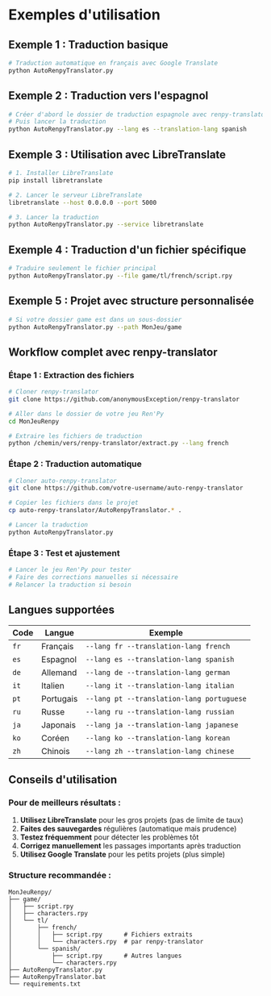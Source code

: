 # Exemples d'utilisation

## Exemple 1 : Traduction basique

```bash
# Traduction automatique en français avec Google Translate
python AutoRenpyTranslator.py
```

## Exemple 2 : Traduction vers l'espagnol

```bash
# Créer d'abord le dossier de traduction espagnole avec renpy-translator
# Puis lancer la traduction
python AutoRenpyTranslator.py --lang es --translation-lang spanish
```

## Exemple 3 : Utilisation avec LibreTranslate

```bash
# 1. Installer LibreTranslate
pip install libretranslate

# 2. Lancer le serveur LibreTranslate
libretranslate --host 0.0.0.0 --port 5000

# 3. Lancer la traduction
python AutoRenpyTranslator.py --service libretranslate
```

## Exemple 4 : Traduction d'un fichier spécifique

```bash
# Traduire seulement le fichier principal
python AutoRenpyTranslator.py --file game/tl/french/script.rpy
```

## Exemple 5 : Projet avec structure personnalisée

```bash
# Si votre dossier game est dans un sous-dossier
python AutoRenpyTranslator.py --path MonJeu/game
```

## Workflow complet avec renpy-translator

### Étape 1 : Extraction des fichiers

```bash
# Cloner renpy-translator
git clone https://github.com/anonymousException/renpy-translator

# Aller dans le dossier de votre jeu Ren'Py
cd MonJeuRenpy

# Extraire les fichiers de traduction
python /chemin/vers/renpy-translator/extract.py --lang french
```

### Étape 2 : Traduction automatique

```bash
# Cloner auto-renpy-translator
git clone https://github.com/votre-username/auto-renpy-translator

# Copier les fichiers dans le projet
cp auto-renpy-translator/AutoRenpyTranslator.* .

# Lancer la traduction
python AutoRenpyTranslator.py
```

### Étape 3 : Test et ajustement

```bash
# Lancer le jeu Ren'Py pour tester
# Faire des corrections manuelles si nécessaire
# Relancer la traduction si besoin
```

## Langues supportées

| Code | Langue | Exemple |
|------|---------|---------|
| `fr` | Français | `--lang fr --translation-lang french` |
| `es` | Espagnol | `--lang es --translation-lang spanish` |
| `de` | Allemand | `--lang de --translation-lang german` |
| `it` | Italien | `--lang it --translation-lang italian` |
| `pt` | Portugais | `--lang pt --translation-lang portuguese` |
| `ru` | Russe | `--lang ru --translation-lang russian` |
| `ja` | Japonais | `--lang ja --translation-lang japanese` |
| `ko` | Coréen | `--lang ko --translation-lang korean` |
| `zh` | Chinois | `--lang zh --translation-lang chinese` |

## Conseils d'utilisation

### Pour de meilleurs résultats :

1. **Utilisez LibreTranslate** pour les gros projets (pas de limite de taux)
2. **Faites des sauvegardes** régulières (automatique mais prudence)
3. **Testez fréquemment** pour détecter les problèmes tôt
4. **Corrigez manuellement** les passages importants après traduction
5. **Utilisez Google Translate** pour les petits projets (plus simple)

### Structure recommandée :

```
MonJeuRenpy/
├── game/
│   ├── script.rpy
│   ├── characters.rpy
│   └── tl/
│       ├── french/
│       │   ├── script.rpy      # Fichiers extraits
│       │   └── characters.rpy  # par renpy-translator
│       └── spanish/
│           ├── script.rpy      # Autres langues
│           └── characters.rpy
├── AutoRenpyTranslator.py
├── AutoRenpyTranslator.bat
└── requirements.txt
```